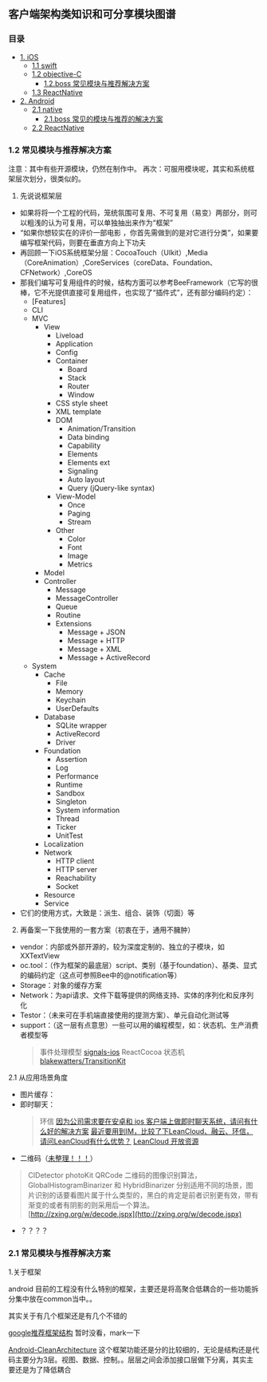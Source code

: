 ## 客户端架构类知识和可分享模块图谱

### 目录
* [1. iOS](#1)
  * [1.1 swift](#1.1)
  * [1.2 objective-C](#1.2)
    * [1.2.boss 常见模块与推荐解决方案](#1.2.boss)
  * [1.3 ReactNative](#1.3)
* [2. Android](#2)
  * [2.1 native](#2.1)
    * [2.1.boss 常见的模块与推荐的解决方案](#2.1.boss)
  * [2.2 ReactNative](#2.2)



<h3 id="1.2.boss">1.2 常见模块与推荐解决方案</h3>

注意：其中有些开源模块，仍然在制作中。
再次：可服用模块呢，其实和系统框架层次划分，很类似的。

1. 先说说框架层
  * 如果将将一个工程的代码，笼统氛围可复用、不可复用（易变）两部分，则可以粗浅的认为可复用，可以单独抽出来作为“框架”
  * “如果你想较实在的评价一部电影 ，你首先需做到的是对它进行分类”，如果要编写框架代码，则要在垂直方向上下功夫
  * 再回顾一下iOS系统框架分层：CocoaTouch（UIkit）,Media（CoreAnimation）,CoreServices（coreData、Foundation、CFNetwork）,CoreOS
  * 那我们编写可复用组件的时候，结构方面可以参考BeeFramework（它写的很棒，它不光提供直接可复用组件，也实现了“插件式”，还有部分编码约定）：
    - [Features]
    - CLI
    - MVC
      - View
        - Liveload
        - Application
        - Config
        - Container
          - Board
          - Stack
          - Router
          - Window
        - CSS style sheet
        - XML template
        - DOM
          - Animation/Transition
          - Data binding
          - Capability
          - Elements
          - Elements ext
          - Signaling
          - Auto layout
          - Query (jQuery-like syntax)
        - View-Model
          - Once
          - Paging
          - Stream
        - Other
          - Color
          - Font
          - Image
          - Metrics
      - Model
      - Controller
        - Message
        - MessageController
        - Queue
        - Routine
        - Extensions
          - Message + JSON
          - Message + HTTP
          - Message + XML
          - Message + ActiveRecord
    - System
      - Cache
        - File
        - Memory
        - Keychain
        - UserDefaults
      - Database
        - SQLite wrapper
        - ActiveRecord
        - Driver
      - Foundation
        - Assertion
        - Log
        - Performance
        - Runtime
        - Sandbox
        - Singleton
        - System information
        - Thread
        - Ticker
        - UnitTest
      - Localization
      - Network
        - HTTP client
        - HTTP server
        - Reachability
        - Socket
      - Resource
      - Service
  * 它们的使用方式，大致是：派生、组合、装饰（切面）等

2. 再备案一下我使用的一套方案（初衷在于，通用不臃肿）
  * vendor：内部或外部开源的，较为深度定制的、独立的子模块，如XXTextView
  * oc.tool：（作为框架的最底层）script、类别（基于foundation）、基类、显式的编码约定（这点可参照Bee中的@notification等）
  * Storage：对象的缓存方案
  * Network：为api请求、文件下载等提供的网络支持、实体的序列化和反序列化
  * Testor：（未来可在手机端直接使用的提测方案）、单元自动化测试等
  * support：（这一层有点意思）一些可以用的编程模型，如：状态机、生产消费者模型等
    > 事件处理模型 [signals-ios](https://github.com/uber/signals-ios)
    > ReactCocoa
    > 状态机[blakewatters/TransitionKit](https://github.com/blakewatters/TransitionKit)

2.1 从应用场景角度
  * 图片缓存：
  * 即时聊天：
    > 环信
    > [因为公司需求要在安卓和 ios 客户端上做即时聊天系统，请问有什么好的解决方案](http://www.v2ex.com/t/125584)
    > [最近要用到IM，比较了下LeanCloud、融云、环信，请问LeanCloud有什么优势？](http://www.zhihu.com/question/26779860)
    > [LeanCloud 开放资源](https://open.leancloud.cn)
  * 二维码（[未整理！！！](http://www.v2ex.com/t/253312#reply14)）
   > CIDetector
   > photoKit
   > QRCode
   > 二维码的图像识别算法， GlobalHistogramBinarizer 和 HybridBinarizer 分别适用不同的场景，图片识别的话要看图片属于什么类型的，黑白的肯定是前者识别更有效，带有渐变的或者有阴影的则采用后一个算法。
   > [http://zxing.org/w/decode.jspx](http://zxing.org/w/decode.jspx)
  * ？？？？

<h3 id="2.1.boss">2.1 常见模块与推荐解决方案</h3>

1.关于框架

android 目前的工程没有什么特别的框架，主要还是将高聚合低耦合的一些功能拆分集中放在common当中。。

其实关于有几个框架还是有几个不错的

[google推荐框架结构](https://github.com/google/iosched) 暂时没看，mark一下

[Android-CleanArchitecture](https://github.com/android10/Android-CleanArchitecture) 
这个框架功能还是分的比较细的，无论是结构还是代码主要分为3层。视图、数据、控制。。层层之间会添加接口层做下分离，其实主要还是为了降低耦合




